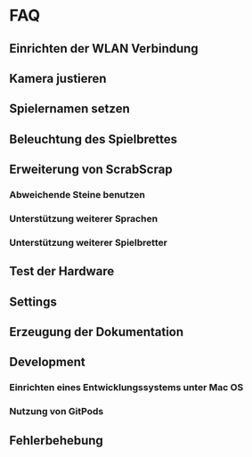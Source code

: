 # FAQ

## Einrichten der WLAN Verbindung

## Kamera justieren

## Spielernamen setzen

## Beleuchtung des Spielbrettes

## Erweiterung von ScrabScrap

### Abweichende Steine benutzen

### Unterstützung weiterer Sprachen

### Unterstützung weiterer Spielbretter

## Test der Hardware

## Settings

## Erzeugung der Dokumentation

## Development

### Einrichten eines Entwicklungssystems unter Mac OS

### Nutzung von GitPods

## Fehlerbehebung
